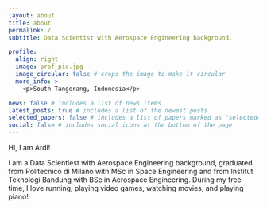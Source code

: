 ```yaml
---
layout: about
title: about
permalink: /
subtitle: Data Scientist with Aerospace Engineering background.

profile:
  align: right
  image: prof_pic.jpg
  image_circular: false # crops the image to make it circular
  more_info: >
    <p>South Tangerang, Indonesia</p>

news: false # includes a list of news items
latest_posts: true # includes a list of the newest posts
selected_papers: false # includes a list of papers marked as "selected={true}"
social: false # includes social icons at the bottom of the page
---
```


Hi, I am Ardi!

I am a Data Scientiest with Aerospace Engineering background, graduated from Politecnico di Milano with MSc in Space Engineering and from Institut Teknologi Bandung with BSc in Aerospace Engineering. During my free time, I love running, playing video games, watching movies, and playing piano! 
